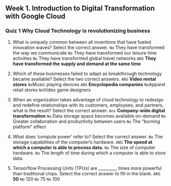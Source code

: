 ## Week 1. Introduction to Digital Transformation with Google Cloud

### Quiz 1 Why Cloud Technology is revolutionizing business

1. What is uniquely common between all inventions that have fueled innovation waves? Select the correct answer.
`No` They have transformed the way we communicate
`No` They have transformed our leisure time activities
`No` They have transformed global travel networks
`ANS` **They have transformed the supply and demand at the same time**

2. Which of these businesses failed to adapt as breakthrough technology became available? Select the two correct answers.
`ANS` **Video rental stores**
`No`Music playing devices
`ANS` **Encyclopedia companies**
`No`Apparel retail stores
`No`Video game designers

3. When an organization takes advantage of cloud technology to redesign and redefine relationships with its customers, employees, and partners, what is the result? Select the correct answer.
`Ans` **Company-wide digital transformation**
`No` Data storage space becomes available on-demand
`No` Greater collaboration and productivity between users
`No` The “burning platform” effect 

4. What does ‘compute power’ refer to? Select the correct answer.
`No` The storage capabilities of the computer’s hardware.
`ANS` **The speed at which a computer is able to process data.**
`No` The size of computer hardware.
`No` The length of time during which a computer is able to store data.

5. Tensorflow Processing Units (TPUs) are _________ times more powerful than traditional chips. Select the correct answer to fill in the blank.
`ANS` **50**
`No` 120
`No` 75
`No` 100


